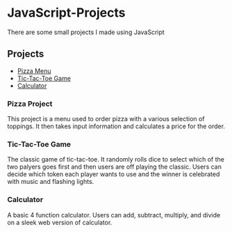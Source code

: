 # JavaScript-Projects

There are some small projects I made using JavaScript

## Projects
- [Pizza Menu](https://github.com/nsokolowska/JavaScript-Projects/tree/main/Pizza_Project)
- [Tic-Tac-Toe Game](https://github.com/nsokolowska/JavaScript-Projects/tree/main/TicTacToe)
- [Calculator](https://github.com/nsokolowska/JavaScript-Projects/tree/main/Calculator)

### Pizza Project
This project is a menu used to order pizza with a various selection of toppings. It then takes input information and calculates a price for the order.

### Tic-Tac-Toe Game
The classic game of tic-tac-toe. It randomly rolls dice to select which of the two palyers goes first and then users are off playing the classic. Users can decide which token each player wants to use and the winner is celebrated with music and flashing lights.

### Calculator
A basic 4 function calculator. Users can add, subtract, multiply, and divide on a sleek web version of calculator.
